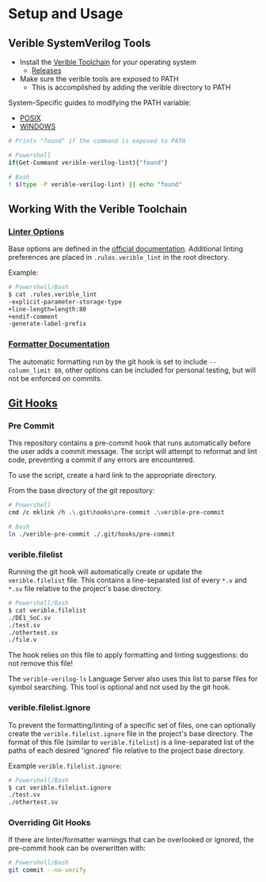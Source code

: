 # Setup and Usage

## Verible SystemVerilog Tools

- Install the [Verible Toolchain](https://github.com/chipsalliance/verible/tree/master) for your operating system
    - [Releases](https://github.com/chipsalliance/verible/releases)
- Make sure the verible tools are exposed to PATH
    - This is accomplished by adding the verible directory to PATH

System-Specific guides to modifying the PATH variable:
- [POSIX](https://unix.stackexchange.com/questions/26047/how-to-correctly-add-a-path-to-path)  
- [WINDOWS](https://www.howtogeek.com/118594/how-to-edit-your-system-path-for-easy-command-line-access/)

```sh
# Prints "found" if the command is exposed to PATH

# Powershell
if(Get-Command verible-verilog-lint){"found"}

# Bash
! $(type -P verible-verilog-lint) || echo "found"
```

## Working With the Verible Toolchain

### [Linter Options](https://chipsalliance.github.io/verible/verilog_lint.html)

Base options are defined in the [official documentation](https://github.com/chipsalliance/verible/tree/master/verilog/tools/lint). Additional linting preferences are placed in `.rules.verible_lint` in the root directory.

Example:
```sh
# Powershell/Bash
$ cat .rules.verible_lint
-explicit-parameter-storage-type
+line-length=length:80
+endif-comment
-generate-label-prefix
```

### [Formatter Documentation](https://github.com/chipsalliance/verible/tree/master/verilog/tools/formatter)

The automatic formatting run by the git hook is set to include `--column_limit 80`, other options can be included for personal testing, but will not be enforced on commits.

## [Git Hooks](https://git-scm.com/book/en/v2/Customizing-Git-Git-Hooks)

### Pre Commit

This repository contains a pre-commit hook that runs automatically before the user adds a commit message. The script will attempt to reformat and lint code, preventing a commit if any errors are encountered.

To use the script, create a hard link to the appropriate directory.

From the base directory of the git repository:

```sh
# Powershell
cmd /c mklink /h .\.git\hooks\pre-commit .\verible-pre-commit

# Bash
ln ./verible-pre-commit ./.git/hooks/pre-commit
```

### verible.filelist

Running the git hook will automatically create or update the `verible.filelist` file. This contains a line-separated list of every `*.v` and `*.sv` file relative to the project's base directory.

```sh
# Powershell/Bash
$ cat verible.filelist
./DE1_SoC.sv
./test.sv
./othertest.sv
./file.v
```
The hook relies on this file to apply formatting and linting suggestions: do not remove this file!

The `verible-verilog-ls` Language Server also uses this list to parse files for symbol searching. This tool is optional and not used by the git hook.

### verible.filelist.ignore

To prevent the formatting/linting of a specific set of files, one can optionally create the `verible.filelist.ignore` file in the project's base directory. The format of this file (similar to `verible.filelist`) is a line-separated list of the paths of each desired 'ignored' file relative to the project base directory.

Example `verible.filelist.ignore`:
```sh
# Powershell/Bash
$ cat verible.filelist.ignore
./test.sv
./othertest.sv
```

### Overriding Git Hooks

If there are linter/formatter warnings that can be overlooked or ignored, the pre-commit hook can be overwritten with:

```sh
# Powershell/Bash
git commit --no-verify
```
